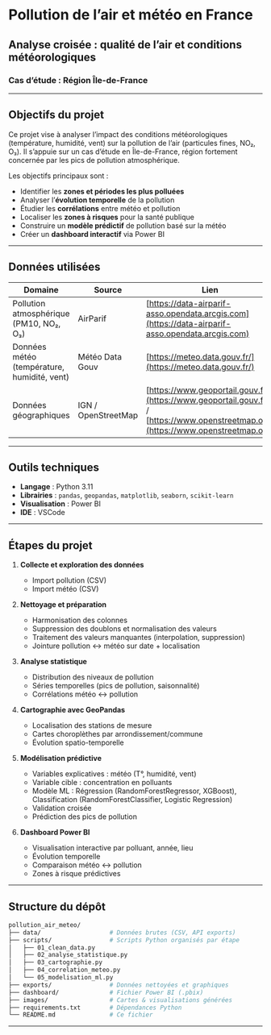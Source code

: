# Pollution de l’air et météo en France

## Analyse croisée : qualité de l’air et conditions météorologiques

### Cas d’étude : Région Île-de-France

---

## Objectifs du projet

Ce projet vise à analyser l’impact des conditions météorologiques (température, humidité, vent) sur la pollution de l’air (particules fines, NO₂, O₃).
Il s’appuie sur un cas d’étude en Île-de-France, région fortement concernée par les pics de pollution atmosphérique.

Les objectifs principaux sont :

* Identifier les **zones et périodes les plus polluées**
* Analyser l’**évolution temporelle** de la pollution
* Étudier les **corrélations** entre météo et pollution
* Localiser les **zones à risques** pour la santé publique
* Construire un **modèle prédictif** de pollution basé sur la météo
* Créer un **dashboard interactif** via Power BI

---

## Données utilisées

| Domaine                                     | Source                            | Lien                                                                                                                              |
| ------------------------------------------- | --------------------------------- | --------------------------------------------------------------------------------------------------------------------------------- |
| Pollution atmosphérique (PM10, NO₂, O₃)     | AirParif                          | [https://data-airparif-asso.opendata.arcgis.com](https://data-airparif-asso.opendata.arcgis.com) |
| Données météo (température, humidité, vent) | Météo Data Gouv                   | [https://meteo.data.gouv.fr/](https://meteo.data.gouv.fr/)                                                                  |
| Données géographiques                       | IGN / OpenStreetMap               | [https://www.geoportail.gouv.fr](https://www.geoportail.gouv.fr) / [https://www.openstreetmap.org](https://www.openstreetmap.org) |

---

## Outils techniques

* **Langage** : Python 3.11
* **Librairies** : `pandas`, `geopandas`, `matplotlib`, `seaborn`, `scikit-learn`
* **Visualisation** : Power BI
* **IDE** : VSCode

---

## Étapes du projet

1. **Collecte et exploration des données**

   * Import pollution (CSV)
   * Import météo (CSV)

2. **Nettoyage et préparation**

   * Harmonisation des colonnes
   * Suppression des doublons et normalisation des valeurs
   * Traitement des valeurs manquantes (interpolation, suppression)
   * Jointure pollution ↔ météo sur date + localisation

3. **Analyse statistique**

   * Distribution des niveaux de pollution
   * Séries temporelles (pics de pollution, saisonnalité)
   * Corrélations météo ↔ pollution

4. **Cartographie avec GeoPandas**

   * Localisation des stations de mesure
   * Cartes choroplèthes par arrondissement/commune
   * Évolution spatio-temporelle

5. **Modélisation prédictive**

   * Variables explicatives : météo (T°, humidité, vent)
   * Variable cible : concentration en polluants
   * Modèle ML : Régression (RandomForestRegressor, XGBoost), Classification (RandomForestClassifier, Logistic Regression)
   * Validation croisée
   * Prédiction des pics de pollution

6. **Dashboard Power BI**

   * Visualisation interactive par polluant, année, lieu
   * Évolution temporelle
   * Comparaison météo ↔ pollution
   * Zones à risque prédictives

---

## Structure du dépôt

```bash
pollution_air_meteo/
├── data/                   # Données brutes (CSV, API exports)
├── scripts/                # Scripts Python organisés par étape
│   ├── 01_clean_data.py
│   ├── 02_analyse_statistique.py
│   ├── 03_cartographie.py
│   ├── 04_correlation_meteo.py
│   └── 05_modelisation_ml.py
├── exports/                # Données nettoyées et graphiques
├── dashboard/              # Fichier Power BI (.pbix)
├── images/                 # Cartes & visualisations générées
├── requirements.txt        # Dépendances Python
└── README.md               # Ce fichier
```

---
